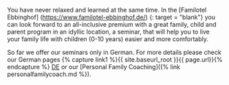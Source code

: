 You have never relaxed and learned at the same time. In the [Familotel Ebbinghof] (https://www.familotel-ebbinghof.de/) {: target = "blank"} you can look forward to an all-inclusive premium with a great family, child and parent program in an idyllic location, a seminar, that will help you to live your family life with children (0-10 years) easier and more comfortably.

So far we offer our seminars only in German. For more details please check our German pages {% capture link1 %}{{ site.baseurl_root }}{{ page.url}}{% endcapture %}
<a class="btn-floating center red darken-1 waves-effect waves-default" href="{{ link1 }}" >DE</a> or our [Personal Family Coaching]({% link personalfamilycoach.md %}).
